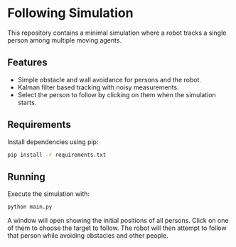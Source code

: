 # Following Simulation

This repository contains a minimal simulation where a robot tracks a single person among multiple moving agents.

## Features

- Simple obstacle and wall avoidance for persons and the robot.
- Kalman filter based tracking with noisy measurements.
- Select the person to follow by clicking on them when the simulation starts.

## Requirements

Install dependencies using pip:

```bash
pip install -r requirements.txt
```

## Running

Execute the simulation with:

```bash
python main.py
```

A window will open showing the initial positions of all persons. Click on one of them to choose the target to follow. The robot will then attempt to follow that person while avoiding obstacles and other people.
